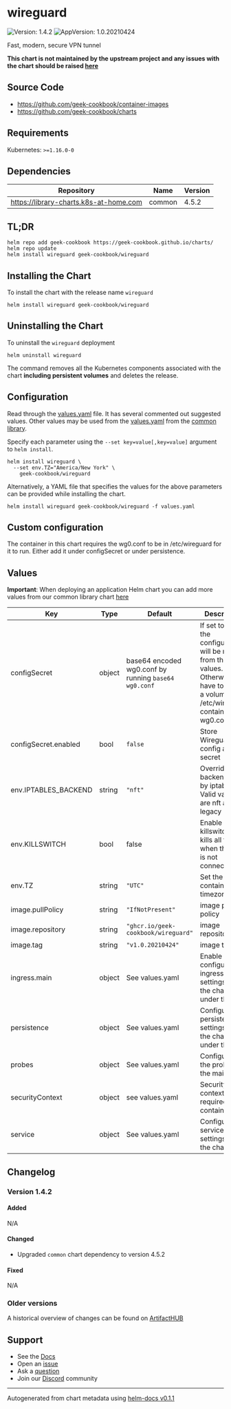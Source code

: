 # wireguard

![Version: 1.4.2](https://img.shields.io/badge/Version-1.4.2-informational?style=flat-square) ![AppVersion: 1.0.20210424](https://img.shields.io/badge/AppVersion-1.0.20210424-informational?style=flat-square)

Fast, modern, secure VPN tunnel

**This chart is not maintained by the upstream project and any issues with the chart should be raised [here](https://github.com/geek-cookbook/charts/issues/new/choose)**

## Source Code

* <https://github.com/geek-cookbook/container-images>
* <https://github.com/geek-cookbook/charts>

## Requirements

Kubernetes: `>=1.16.0-0`

## Dependencies

| Repository | Name | Version |
|------------|------|---------|
| https://library-charts.k8s-at-home.com | common | 4.5.2 |

## TL;DR

```console
helm repo add geek-cookbook https://geek-cookbook.github.io/charts/
helm repo update
helm install wireguard geek-cookbook/wireguard
```

## Installing the Chart

To install the chart with the release name `wireguard`

```console
helm install wireguard geek-cookbook/wireguard
```

## Uninstalling the Chart

To uninstall the `wireguard` deployment

```console
helm uninstall wireguard
```

The command removes all the Kubernetes components associated with the chart **including persistent volumes** and deletes the release.

## Configuration

Read through the [values.yaml](./values.yaml) file. It has several commented out suggested values.
Other values may be used from the [values.yaml](https://github.com/geek-cookbook/library-charts/tree/main/charts/stable/common/values.yaml) from the [common library](https://github.com/geek-cookbook/library-charts/tree/main/charts/stable/common).

Specify each parameter using the `--set key=value[,key=value]` argument to `helm install`.

```console
helm install wireguard \
  --set env.TZ="America/New York" \
    geek-cookbook/wireguard
```

Alternatively, a YAML file that specifies the values for the above parameters can be provided while installing the chart.

```console
helm install wireguard geek-cookbook/wireguard -f values.yaml
```

## Custom configuration

The container in this chart requires the wg0.conf to be in /etc/wireguard
for it to run. Either add it under configSecret or under persistence.

## Values

**Important**: When deploying an application Helm chart you can add more values from our common library chart [here](https://github.com/geek-cookbook/library-charts/tree/main/charts/stable/common)

| Key | Type | Default | Description |
|-----|------|---------|-------------|
| configSecret | object | base64 encoded wg0.conf by running `base64 wg0.conf` | If set to 'true', the configuration will be read from these values. -- Otherwise you have to mount a volume to /etc/wireguard containing the wg0.conf. |
| configSecret.enabled | bool | `false` | Store Wireguard config as a secret |
| env.IPTABLES_BACKEND | string | `"nft"` | Override the backend used by iptables. Valid values are nft and legacy |
| env.KILLSWITCH | bool | false | Enable a killswitch that kills all trafic when the VPN is not connected |
| env.TZ | string | `"UTC"` | Set the container timezone |
| image.pullPolicy | string | `"IfNotPresent"` | image pull policy |
| image.repository | string | `"ghcr.io/geek-cookbook/wireguard"` | image repository |
| image.tag | string | `"v1.0.20210424"` | image tag |
| ingress.main | object | See values.yaml | Enable and configure ingress settings for the chart under this key. |
| persistence | object | See values.yaml | Configure persistence settings for the chart under this key. |
| probes | object | See values.yaml | Configures the probes for the main Pod. |
| securityContext | object | see values.yaml | Security contexts required for container. |
| service | object | See values.yaml | Configures service settings for the chart. |

## Changelog

### Version 1.4.2

#### Added

N/A

#### Changed

* Upgraded `common` chart dependency to version 4.5.2

#### Fixed

N/A

### Older versions

A historical overview of changes can be found on [ArtifactHUB](https://artifacthub.io/packages/helm/geek-cookbook/wireguard?modal=changelog)

## Support

- See the [Docs](https://geek-cookbook.funkypenguin.co.nz/)
- Open an [issue](https://github.com/geek-cookbook/charts/issues/new/choose)
- Ask a [question](https://github.com/geek-cookbook/organization/discussions)
- Join our [Discord](http://chat.funkypenguin.co.nz) community

----------------------------------------------
Autogenerated from chart metadata using [helm-docs v0.1.1](https://github.com/geek-cookbook/helm-docs/releases/v0.1.1)
